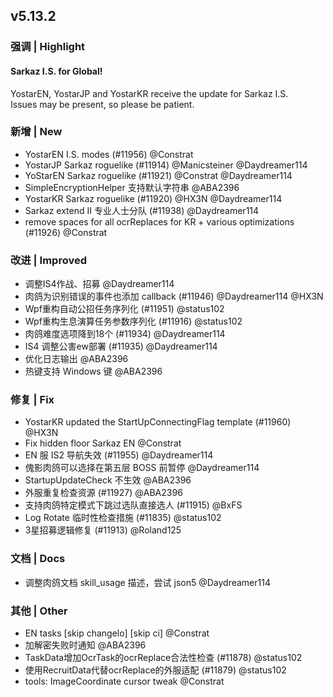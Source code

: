 ## v5.13.2

### 强调 | Highlight

#### Sarkaz I.S. for Global!
YostarEN, YostarJP and YostarKR receive the update for Sarkaz I.S.    
Issues may be present, so please be patient. 

### 新增 | New

* YostarEN I.S. modes (#11956) @Constrat
* YostarJP Sarkaz roguelike (#11914) @Manicsteiner @Daydreamer114
* YoStarEN Sarkaz roguelike (#11921) @Constrat @Daydreamer114
* SimpleEncryptionHelper 支持默认字符串 @ABA2396
* YostarKR Sarkaz roguelike (#11920) @HX3N @Daydreamer114
* Sarkaz extend II 专业人士分队 (#11938) @Daydreamer114
* remove spaces for all ocrReplaces for KR + various optimizations (#11926) @Constrat

### 改进 | Improved

* 调整IS4作战、招募 @Daydreamer114
* 肉鸽为识别错误的事件也添加 callback (#11946) @Daydreamer114 @HX3N
* Wpf重构自动公招任务序列化 (#11951) @status102
* Wpf重构生息演算任务参数序列化 (#11916) @status102
* 肉鸽难度选项降到18个 (#11934) @Daydreamer114
* IS4 调整公害ew部署 (#11935) @Daydreamer114
* 优化日志输出 @ABA2396
* 热键支持 Windows 键 @ABA2396

### 修复 | Fix

* YostarKR updated the StartUpConnectingFlag template (#11960) @HX3N
* Fix hidden floor Sarkaz EN @Constrat
* EN 服 IS2 导航失效 (#11955) @Daydreamer114
* 傀影肉鸽可以选择在第五层 BOSS 前暂停 @Daydreamer114
* StartupUpdateCheck 不生效 @ABA2396
* 外服重复检查资源 (#11927) @ABA2396
* 支持肉鸽特定模式下跳过选队直接选人 (#11915) @BxFS
* Log Rotate 临时性检查措施 (#11835) @status102
* 3星招募逻辑修复 (#11913) @Roland125

### 文档 | Docs

* 调整肉鸽文档 skill_usage 描述，尝试 json5 @Daydreamer114

### 其他 | Other

* EN tasks [skip changelo] [skip ci] @Constrat
* 加解密失败时通知 @ABA2396
* TaskData增加OcrTask的ocrReplace合法性检查 (#11878) @status102
* 使用RecruitData代替ocrReplace的外服适配 (#11879) @status102
* tools: ImageCoordinate cursor tweak @Constrat
